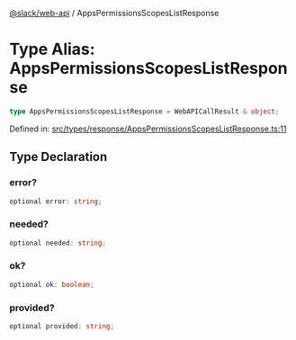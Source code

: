 [@slack/web-api](../index.md) / AppsPermissionsScopesListResponse

# Type Alias: AppsPermissionsScopesListResponse

```ts
type AppsPermissionsScopesListResponse = WebAPICallResult & object;
```

Defined in: [src/types/response/AppsPermissionsScopesListResponse.ts:11](https://github.com/slackapi/node-slack-sdk/blob/main/packages/web-api/src/types/response/AppsPermissionsScopesListResponse.ts#L11)

## Type Declaration

### error?

```ts
optional error: string;
```

### needed?

```ts
optional needed: string;
```

### ok?

```ts
optional ok: boolean;
```

### provided?

```ts
optional provided: string;
```
